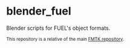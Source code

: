 # blender_fuel

Blender scripts for FUEL's object formats.

<sup>This repository is a relative of the main [FMTK repository](https://github.com/widberg/fmtk).</sup>
